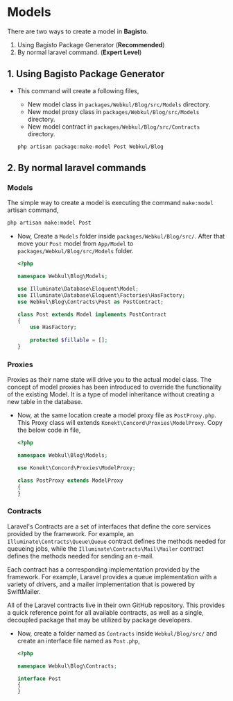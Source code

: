# Models

There are two ways to create a model in **Bagisto**.

1. Using Bagisto Package Generator (**Recommended**)
2. By normal laravel command. (**Expert Level**)

## 1. Using Bagisto Package Generator

- This command will create a following files,
  - New model class in `packages/Webkul/Blog/src/Models` directory.
  - New model proxy class in `packages/Webkul/Blog/src/Models` directory.
  - New model contract in `packages/Webkul/Blog/src/Contracts` directory.

  `php artisan package:make-model Post Webkul/Blog`

## 2. By normal laravel commands

### Models

The simple way to create a model is executing the command `make:model` artisan command,

```php 
php artisan make:model Post
```

- Now, Create a `Models` folder inside `packages/Webkul/Blog/src/`. After that move your `Post` model from `App/Model` to `packages/Webkul/Blog/src/Models` folder.

  ~~~php
  <?php

  namespace Webkul\Blog\Models;

  use Illuminate\Database\Eloquent\Model;
  use Illuminate\Database\Eloquent\Factories\HasFactory;
  use Webkul\Blog\Contracts\Post as PostContract;

  class Post extends Model implements PostContract
  {
      use HasFactory;
      
      protected $fillable = [];
  }
  ~~~

### Proxies

Proxies as their name state will drive you to the actual model class. The concept of model proxies has been introduced to override the functionality of the existing Model. It is a type of model inheritance without creating a new table in the database.

- Now, at the same location create a model proxy file as `PostProxy.php`. This Proxy class will extends `Konekt\Concord\Proxies\ModelProxy`. Copy the below code in file,

  ~~~php
  <?php

  namespace Webkul\Blog\Models;

  use Konekt\Concord\Proxies\ModelProxy;

  class PostProxy extends ModelProxy
  {
  }
  ~~~

### Contracts

Laravel's Contracts are a set of interfaces that define the core services provided by the framework. For example, an `Illuminate\Contracts\Queue\Queue` contract defines the methods needed for queueing jobs, while the `Illuminate\Contracts\Mail\Mailer` contract defines the methods needed for sending an e-mail.

Each contract has a corresponding implementation provided by the framework. For example, Laravel provides a queue implementation with a variety of drivers, and a mailer implementation that is powered by SwiftMailer.

All of the Laravel contracts live in their own GitHub repository. This provides a quick reference point for all available contracts, as well as a single, decoupled package that may be utilized by package developers.

- Now, create a folder named as `Contracts` inside `Webkul/Blog/src/` and create an interface file named as `Post.php`,

  ~~~php
  <?php

  namespace Webkul\Blog\Contracts;

  interface Post
  {
  }
  ~~~




